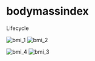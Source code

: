 # bodymassindex
Lifecycle

![bmi_1](https://github.com/user-attachments/assets/4fc2aa9f-cff2-499d-be18-fd9fe4b023af)
![bmi_2](https://github.com/user-attachments/assets/868ca037-f276-486f-837f-5992fa9513af)

![bmi_4](https://github.com/user-attachments/assets/bdddf864-ac8e-4c2c-9fbd-f9186f1c00d3)
![bmi_3](https://github.com/user-attachments/assets/829d3547-a275-4c71-9dc6-cdced04539b1)

